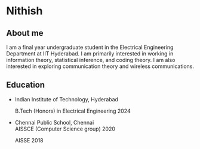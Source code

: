 # Nithish
## About me

I am a final year undergraduate student in the Electrical Engineering Department at IIT Hyderabad. I am primarily interested in working in information theory, statistical inference, and coding theory. I am also interested in exploring communication theory and wireless communications.

## Education

- Indian Institute of Technology, Hyderabad
  
    B.Tech (Honors) in Electrical Engineering 2024
- Chennai Public School, Chennai  
    AISSCE (Computer Science group) 2020
  
    AISSE 2018
